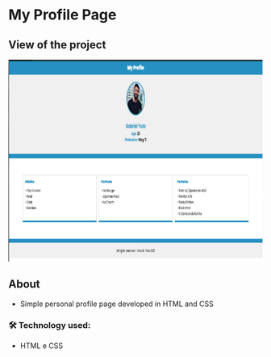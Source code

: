 # My Profile Page
## View of the project

<div align="center">
    <img src="./images/my_profile.png" width="900px" height="400"/> 
</div>

## About 
- Simple personal profile page developed in HTML and CSS

### 🛠 Technology used:
- HTML e CSS
